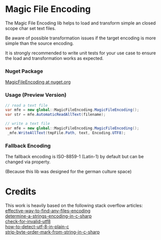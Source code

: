 # Magic File Encoding

The Magic File Encoding lib helps to load and transform simple an closed scope char set text files.

Be aware of possible transformation issues if the target encoding is more simple than the source encoding.

It is strongly recommended to write unit tests for your use case to ensure the load and transformation works as expected.

### Nuget Package
[MagicFileEncoding at nuget.org](https://www.nuget.org/packages/MagicFileEncoding/)

### Usage (Preview Version)

```csharp
// read a text file
var mfe = new global::MagicFileEncoding.MagicFileEncoding();
var str = mfe.AutomaticReadAllText(filename);
```
```csharp
// write a text file
var mfe = new global::MagicFileEncoding.MagicFileEncoding();
 _mfe.WriteAllText(tmpFile.Path, text, Encoding.UTF8);
```
### Fallback Encoding
The fallback encoding is ISO-8859-1 (Latin-1) by default but can be changed via property.

(Because this lib was designed for the german culture space)

# Credits
This work is heavily based on the following stack overflow articles:<br />
[effective-way-to-find-any-files-encoding](https://stackoverflow.com/questions/3825390/effective-way-to-find-any-files-encoding) <br />
[determine-a-strings-encoding-in-c-sharp](https://stackoverflow.com/questions/1025332/determine-a-strings-encoding-in-c-sharp) <br />
[check-for-invalid-utf8](https://stackoverflow.com/questions/6555015/check-for-invalid-utf8) <br />
[how-to-detect-utf-8-in-plain-c](https://stackoverflow.com/questions/1031645/how-to-detect-utf-8-in-plain-c) <br />
[strip-byte-order-mark-from-string-in-c-sharp](https://stackoverflow.com/questions/1317700/strip-byte-order-mark-from-string-in-c-sharp)
